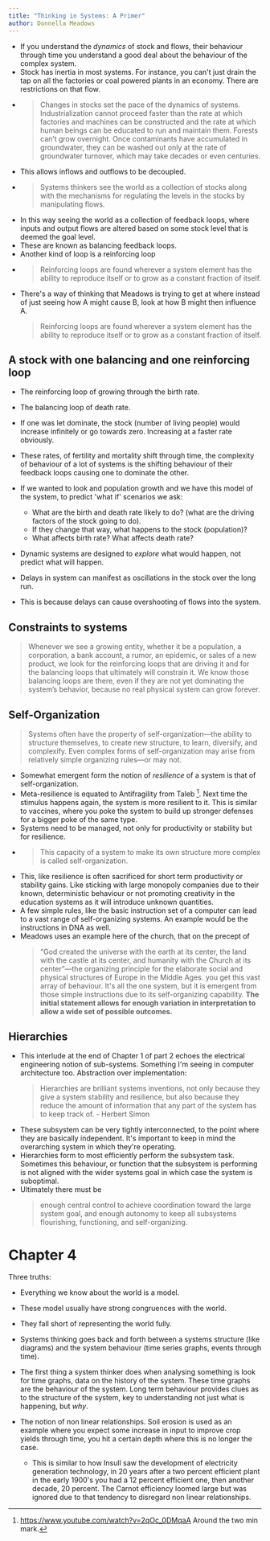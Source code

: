 ```yaml
---
title: "Thinking in Systems: A Primer"
author: Donnella Meadows
---
```


* If you understand the _dynamics_ of stock and flows, their behaviour through time you understand a good deal about the
  behaviour of the complex system.
* Stock has inertia in most systems. For instance, you can't just drain the tap on all the factories or coal powered
  plants in an economy. There are restrictions on that flow.
* > Changes in stocks set the pace of the dynamics of systems. Industrialization cannot proceed faster than the rate at
  which factories and machines can be constructed and the rate at which human beings can be educated to run and maintain
  them. Forests can’t grow overnight. Once contaminants have accumulated in groundwater, they can be washed out only at
  the rate of groundwater turnover, which may take decades or even centuries.
* This allows inflows and outflows to be decoupled.
* > Systems thinkers see the world as a collection of stocks along with the mechanisms for regulating the levels in the
  stocks by manipulating flows.
* In this way seeing the world as a collection of feedback loops, where inputs and output flows are altered based on
  some stock level that is deemed the goal level.
* These are known as balancing feedback loops.
* Another kind of loop is a reinforcing loop
* > Reinforcing loops are found wherever a system element has the ability to reproduce itself or to grow as a constant
  fraction of itself.
* There's a way of thinking that Meadows is trying to get at where instead of just seeing how A might cause B, look at
  how B might then influence A.
  > Reinforcing loops are found wherever a system element has the ability to reproduce itself or to grow as a constant
  fraction of itself.

## A stock with one balancing and one reinforcing loop

* The reinforcing loop of growing through the birth rate.
* The balancing loop of death rate.
* If one was let dominate, the stock (number of living people) would increase infinitely or go towards zero. Increasing
  at a faster rate obviously.
* These rates, of fertility and mortality shift through time, the complexity of behaviour of a lot of systems is the
  shifting behaviour of their feedback loops causing one to dominate the other.
* If we wanted to look and population growth and we have this model of the system, to predict 'what if' scenarios we
  ask:
    * What are the birth and death rate likely to do? (what are the driving factors of the stock going to do).
    * If they change that way, what happens to the stock (population)?
    * What affects birth rate? What affects death rate?
* Dynamic systems are designed to _explore_ what would happen, not predict what will happen.

* Delays in system can manifest as oscillations in the stock over the long run.
* This is because delays can cause overshooting of flows into the system.

## Constraints to systems

 > Whenever we see a growing entity, whether it be a population, a corporation, a bank account, a rumor, an epidemic,
  > or sales of a new product, we look for the reinforcing loops that are driving it and for the balancing loops that
  > ultimately will constrain it. We know those balancing loops are there, even if they are not yet dominating the
  > system’s behavior, because no real physical system can grow forever.

## Self-Organization

> Systems often have the property of self-organization—the ability to structure themselves, to create new structure, to
learn, diversify, and complexify. Even complex forms of self-organization may arise from relatively simple organizing
rules—or may not.

* Somewhat emergent form the notion of _resilience_ of a system is that of self-organization.
* Meta-resilience is equated to Antifragility from Taleb [^1]. Next time the stimulus happens again, the system is more
  resilient to it. This is similar to vaccines, where you poke the system to build up stronger defenses for a bigger
  poke of the same type.
* Systems need to be managed, not only for productivity or stability but for resilience.
* > This capacity of a system to make its own structure more complex is called self-organization.
* This, like resilience is often sacrificed for short term productivity or stability gains. Like sticking with large
  monopoly companies due to their known, deterministic behaviour or not promoting creativity in the education systems as
  it will introduce unknown quantities.
* A few simple rules, like the basic instruction set of a computer can lead to a vast range of self-organizing systems.
  An example would be the instructions in DNA as well.
* Meadows uses an example here of the church, that on the precept of
  > “God created the universe with the earth at its center, the land with the castle at its center, and humanity with
  the Church at its center”—the organizing principle for the elaborate social and physical structures of Europe in the
  Middle Ages.
  you get this vast array of behaviour. It's all the one system, but it is emergent from those simple instructions due
  to its self-organizing capability. **The initial statement allows for enough variation in interpretation to allow a wide set of possible outcomes.**

## Hierarchies

* This interlude at the end of Chapter 1 of part 2 echoes the electrical engineering notion of sub-systems. Something
  I'm seeing in computer architecture too. Abstraction over implementation:
  > Hierarchies are brilliant systems inventions, not only because they give a system stability and resilience, but also
  because they reduce the amount of information that any part of the system has to keep track of. - Herbert Simon
* These subsystem can be very tightly interconnected, to the point where they are basically independent. It's important
  to keep in mind the overarching system in which they're operating.
* Hierarchies form to most efficiently perform the subsystem task. Sometimes this behaviour, or function that the
  subsystem is performing is not aligned with the wider systems goal in which case the system is suboptimal.
* Ultimately there must be
  > enough central control to achieve coordination toward the large system goal, and enough autonomy to keep all
  subsystems flourishing, functioning, and self-organizing.

# Chapter 4

Three truths:
* Everything we know about the world is a model.
* These model usually have strong congruences with the world.
* They fall short of representing the world fully.

* Systems thinking goes back and forth between a systems structure (like diagrams) and the system behaviour (time series
  graphs, events through time).
* The first thing a system thinker does when analysing something is look for time graphs, data on the history of the
  system. These time graphs are the behaviour of the system. Long term behaviour provides clues as to the structure of
  the system, key to understanding not just what is happening, but _why_.
* The notion of non linear relationships. Soil erosion is used as an example where you expect some increase in input to
  improve crop yields through time, you hit a certain depth where this is no longer the case.
    * This is similar to how Insull saw the development of electricity generation technology, in 20 years after a two
      percent efficient plant in the early 1900's you had a 12 percent efficient one, then another decade, 20 percent. The
      Carnot efficiency loomed large but was ignored due to that tendency to disregard non linear relationships.

[^1]: https://www.youtube.com/watch?v=2qOc_0DMqaA Around the two min mark.
